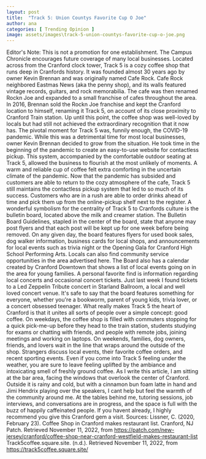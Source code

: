 ```yaml
---
layout: post
title:  "Track 5: Union Countys Favorite Cup O Joe"
author: ana
categories: [ Trending Opinion ]
image: assets/images\track-5-union-countys-favorite-cup-o-joe.png
---
```


Editor's Note: This is not a promotion for one establishment. The Campus Chronicle encourages future coverage of many local businesses.
Located across from the Cranford clock tower, Track 5 is a cozy coffee shop that runs deep in Cranfords history. It was founded almost 30 years ago by owner Kevin Brennan and was originally named Cafe Rock. Cafe Rock neighbored Eastmas News (aka the penny shop), and its walls featured vintage records, guitars, and rock memorabilia. The cafe was then renamed Rockn Joe and expanded to a small franchise of cafes throughout the area. In 2016, Brennan sold the Rockn Joe franchise and kept the Cranford location to himself, renaming it Track 5, on account of its close proximity to Cranford Train station. 
Up until this point, the coffee shop was well-loved by locals but had still not achieved the extraordinary recognition that it now has. The pivotal moment for Track 5 was, funnily enough, the COVID-19 pandemic. While this was a detrimental time for most local businesses, owner Kevin Brennan decided to grow from the situation. He took time in the beginning of the pandemic to create an easy-to-use website for contactless pickup. This system, accompanied by the comfortable outdoor seating at Track 5, allowed the business to flourish at the most unlikely of moments. A warm and reliable cup of coffee felt extra comforting in the uncertain climate of the pandemic. Now that the pandemic has subsided and customers are able to return to the cozy atmosphere of the cafe, Track 5 still maintains the contactless pickup system that led to so much of its success. Customers who are in a rush are able to order drinks ahead of time and pick them up from the online-pickup shelf next to the register. 
A wonderful symbolism for the centrality of Track 5 to Cranfords culture is the bulletin board, located above the milk and creamer station. The Bulletin Board Guidelines, stapled in the center of the board, state that anyone may post flyers and that each post will be kept up for one week before being removed. On any given day, the board features flyers for used book sales, dog walker information, business cards for local shops, and announcements for local events such as trivia night or the Opening Gala for Cranford High School Performing Arts. Locals can also find community service opportunities in the area advertised here. The Board also has a calendar created by Cranford Downtown that shows a list of local events going on in the area for young families. A personal favorite find is information regarding local concerts and occasional concert tickets. Just last week I found tickets to a Led Zeppelin Tribute concert in Starland Ballroom, a local and well loved concert venue. It's safe to say that the board features something for everyone, whether you're a bookworm, parent of young kids, trivia lover, or a concert obsessed teenager.
What really makes Track 5 the heart of Cranford is that it unites all sorts of people over a simple concept: good coffee. On weekdays, the coffee shop is filled with commuters stopping for a quick pick-me-up before they head to the train station, students studying for exams or chatting with friends, and people with remote jobs, joining meetings and working on laptops. On weekends, families, dog owners, friends, and lovers wait in the line that wraps around the outside of the shop. Strangers discuss local events, their favorite coffee orders, and recent sporting events. Even if you come into Track 5 feeling under the weather, you are sure to leave feeling uplifted by the ambiance and intoxicating smell of freshly ground coffee. 
As I write this article, I am sitting at the bar area, facing the windows that overlook the center of Cranford. Outside it is rainy and cold, but with a cinnamon bun foam latte in hand and Jimi Hendrix playing over the speakers, I cant help but feel the warmth of the community around me. At the tables behind me, tutoring sessions, job interviews, and conversations are in progress, and the space is full with the buzz of happily caffeinated people. If you havent already, I highly recommend you give this Cranford gem a visit. 
Sources: 
Lissner, C. (2020, February 23). Coffee Shop in Cranford makes restaurant list. Cranford, NJ Patch. Retrieved November 11, 2022, from https://patch.com/new-jersey/cranford/coffee-shop-near-cranford-westfield-makes-restaurant-list 
Track5coffee.square.site. (n.d.). Retrieved November 11, 2022, from https://track5coffee.square.site/


